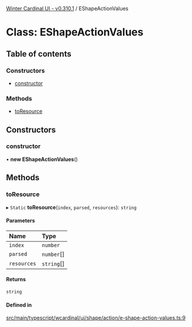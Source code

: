 [Winter Cardinal UI - v0.310.1](../index.md) / EShapeActionValues

# Class: EShapeActionValues

## Table of contents

### Constructors

- [constructor](EShapeActionValues.md#constructor)

### Methods

- [toResource](EShapeActionValues.md#toresource)

## Constructors

### constructor

• **new EShapeActionValues**()

## Methods

### toResource

▸ `Static` **toResource**(`index`, `parsed`, `resources`): `string`

#### Parameters

| Name | Type |
| :------ | :------ |
| `index` | `number` |
| `parsed` | `number`[] |
| `resources` | `string`[] |

#### Returns

`string`

#### Defined in

[src/main/typescript/wcardinal/ui/shape/action/e-shape-action-values.ts:9](https://github.com/winter-cardinal/winter-cardinal-ui/blob/v0.310.1/src/main/typescript/wcardinal/ui/shape/action/e-shape-action-values.ts#L9)
